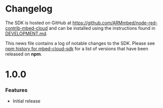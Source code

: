 # Changelog

The SDK is hosted on GitHub at https://github.com/ARMmbed/node-red-contrib-mbed-cloud and can be installed using the instructions found in [DEVELOPMENT.md](https://github.com/ARMmbed/node-red-contrib-mbed-cloud/blob/master/DEVELOPMENT.md). 


This news file contains a log of notable changes to the SDK. Please see [npm history for mbed-cloud-sdk](https://www.npmjs.com/package/mbed-cloud-sdk?activeTab=versions) for
a list of versions that have been released on **npm**.

[//]: # (begin_release_notes)

1.0.0 
=============

### Features
- Initial release 
